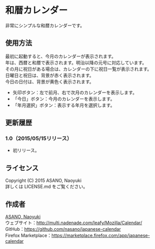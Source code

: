 和暦カレンダー
==============

非常にシンプルな和暦カレンダーです。

使用方法
--------

最初に起動すると、今月のカレンダーが表示されます。  
年は、西暦と和暦で表示されます。明治以降の元号に対応しています。  
その月に祝日がある場合は、カレンダーの下に祝日一覧が表示されます。  
日曜日と祝日は、背景が赤く表示されます。  
今日の日付は、背景が黄色く表示されます。

  * 矢印ボタン：左で前月、右で次月のカレンダーを表示します。
  * 「今日」ボタン：今月のカレンダーを表示します。
  * 「年月選択」ボタン：表示する年月を選択します。

更新履歴
--------

### 1.0（2015/05/15リリース）

  * 初リリース。

ライセンス
----------

Copyright (C) 2015 ASANO, Naoyuki  
詳しくは LICENSE.md をご覧ください。

作成者
------

[ASANO, Naoyuki](http://multi.nadenade.com/leafy/)  
ウェブサイト：<http://multi.nadenade.com/leafy/Mozilla/Calendar/>  
GitHub：<https://github.com/nasano/japanese-calendar>  
Firefox Marketplace：<https://marketplace.firefox.com/app/japanese-calendar>
